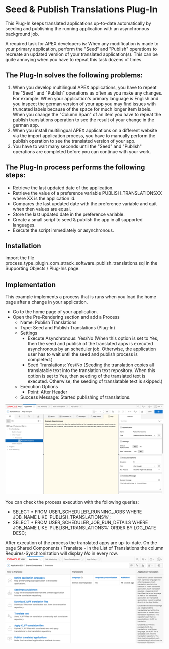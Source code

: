 # Seed & Publish Translations Plug-In
This Plug-In keeps translated applications up-to-date automatically by seeding and publishing the running application with an asynchronous background job.

A required task for APEX developers is: When any modification is made to your primary application, perform the "Seed" and "Publish" operations to recreate an updated version of your translated application(s). This can be quite annoying when you have to repeat this task dozens of times.

## The Plug-In solves the following problems:
1. When you develop multilingual APEX applications, you have to repeat the "Seed" and "Publish" operations as often as you make any changes.
For example: When your application's primary language is English and you inspect the german version of your app you may find issues with truncated labels because of the space for much longer item labels. When you change the "Column Span" of an item you have to repeat the publish translations operation to see the result of your change in the german app.
2. When you install multilingual APEX applications on a different website via the import application process, you have to manually perform the publish operation to see the translated version of your app.
3. You have to wait many seconds until the  "Seed" and "Publish" operations are completed before you can continue with your work.

## The Plug-In process performs the following steps: 
- Retrieve the last updated date of the application.
- Retrieve the value of a preference variable PUBLISH_TRANSLATIONSXX where XX is the application id.
- Compares the last updated date with the preference variable and quit when then values are equal.
- Store the last updated date in the preference variable.
- Create a small script to seed & publish the app in all supported languages.
- Execute the script immediately or asynchronous.

## Installation
import the file process_type_plugin_com_strack_software_publish_translations.sql in the Supporting Objects / Plug-Ins page.

## Implementation
This example implements a process that is runs when you load the home page after a change in your application.
- Go to the home page of your application.
- Open the Pre-Rendering section and add a Process
  - Name: Publish Translations
  - Type: Seed and Publish Translations (Plug-In)
  - Settings
    - Execute Asynchronous: Yes/No (When this option is set to Yes, then the seed and publish of the translated apps is executed asynchronous by an scheduler job. Otherwise, the application user has to wait until the seed and publish process is completed.) 
    - Seed Translations: Yes/No (Seeding the translation copies all translatable text into the translation text repository. When this option is set to Yes, then seeding of the translated text is executed. Otherwise, the seeding of translatable text is skipped.)
  - Execution Options
    - Point: After Header
  - Success Message: Started publishing of translations. 


![Publish-Translations-Process](https://github.com/dstrack/strack-software-publish-translations-plugin/blob/main/media/Publish-Translations-Process.png)

You can check the process execution with the following queries:
- SELECT * FROM USER_SCHEDULER_RUNNING_JOBS WHERE JOB_NAME LIKE 'PUBLISH_TRANSLATIONS%';
- SELECT * FROM USER_SCHEDULER_JOB_RUN_DETAILS WHERE JOB_NAME LIKE 'PUBLISH_TRANSLATIONS%' ORDER BY LOG_DATE DESC;

After execution of the process the translated apps are up-to-date.
On the page Shared Components \ Translate - in the List of Translations the column Requires-Synchronization will display _No_ in every row.
![Translations-Requires-Synchronization](https://github.com/dstrack/strack-software-publish-translations-plugin/blob/main/media/Translations-Requires-Synchronization.png)
